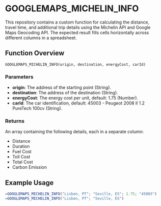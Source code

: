 # GOOGLEMAPS_MICHELIN_INFO

This repository contains a custom function for calculating the distance, travel time, and additional trip details using the Michelin API and Google Maps Geocoding API. The expected result fills cells horizontally across different columns in a spreadsheet.

## Function Overview

`GOOGLEMAPS_MICHELIN_INFO(origin, destination, energyCost, carId)`

### Parameters

- **origin**: The address of the starting point (String).
- **destination**: The address of the destination (String).
- **energyCost**: The energy cost per unit, default: 1.75 (Number).
- **carId**: The car identification, default: 45003 - Peugeot 2008 II 1.2 PureTech 100cv (String).

### Returns

An array containing the following details, each in a separate column:
- Distance
- Duration
- Fuel Cost
- Toll Cost
- Total Cost
- Carbon Emission

## Example Usage

```javascript
=GOOGLEMAPS_MICHELIN_INFO("Lisbon, PT"; "Seville, ES"; 1.75; "45003")
=GOOGLEMAPS_MICHELIN_INFO("Lisbon, PT"; "Seville, ES")
